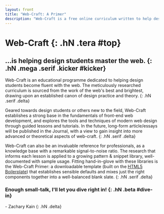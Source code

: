 ```yaml
---
layout: front
title: "Web-Craft: A Primer"
description: "Web-Craft is a free online curriculum written to help design students become fluent with the web. Through articles and lessons that explore the fundamentals, tools and techniques of modern web design, Web-Craft draws from the collective knowledge of the web community to curate a thorough reference manual, educational resource and invaluable resource library."
---
```


# Web-Craft {: .hN .tera #top}

## ...is helping design students master the web. {: .hN .mega .serif .kicker #kicker}

Web-Craft is an educational programme dedicated to helping design students become fluent with the web.  The meticulously researched curriculum is sourced from the work of the web's best and brightest, drawing upon an established canon of design practice and theory.
{: .hN .serif .delta}

Geared towards design students or others new to the field, Web-Craft establishes a strong base in the fundamentals of front-end web development, and explores the tools and techniques of modern web design through guided lessons and tutorials. In the future, long-form article/essays will be published in the Journal, with a view to gain insight into more advanced or theoretical aspects of web-craft.
{: .hN .serif .delta}

Web-Craft can also be an invaluable reference for professionals, as a knowledge base with a remarkable signal-to-noise ratio. The research that informs each lesson is applied to a growing pattern & snippet library, well-documented with sample usage. Fitting hand-in-glove with these libraries is the Web-Craft Primer: a downloadable template (built on the [HTML5 Boilerplate](http://html5boilerplate.com)) that establishes sensible defaults and mixes just the right components together into a well-balanced blank slate.
{: .hN .serif .delta}

### Enough small-talk, I'll let you dive right in! {: .hN .beta #dive-in}

 \- Zachary Kain
{: .hN .delta}